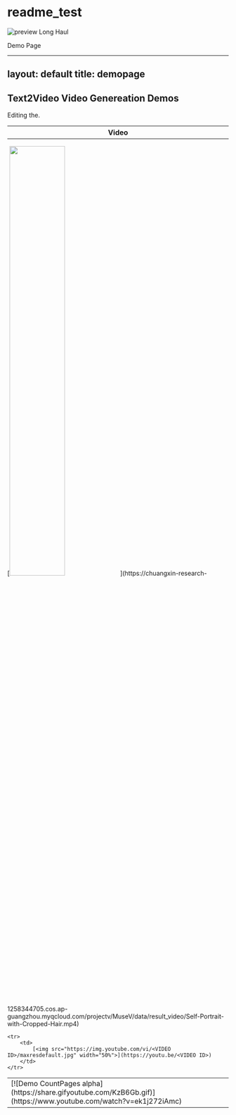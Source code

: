 # readme_test

![preview Long Haul](/preview.jpg)

Demo Page

---
layout: default
title: demopage 
---

<div class="post">
	<h2 class="pageTitle">Text2Video Video Genereation Demos</h2>
	<p></p>
	<table border="0"> <!-- 表格边框设置为1 -->
	<tr>Editing the.</tr>
    <tr> <!-- 表格的一行 -->
        <th style="width: 512px;">Video</th> <!-- 表头单元格 -->
    </tr>
    </table>
		<table border="0"> <!-- 表格边框设置为1 -->
    <tr>
        <td>
            [![Demo CountPages alpha](https://share.gifyoutube.com/KzB6Gb.gif)](https://www.youtube.com/watch?v=ek1j272iAmc)
        </td>
    </tr>
			[<img src="[https://img.youtube.com/vi/<VIDEO ID>/maxresdefault.jpg](https://chuangxin-research-1258344705.cos.ap-guangzhou.myqcloud.com/projectv/MuseV/data/images/jinkesi2.jpeg)" width="50%">](https://chuangxin-research-1258344705.cos.ap-guangzhou.myqcloud.com/projectv/MuseV/data/result_video/Self-Portrait-with-Cropped-Hair.mp4)

    <tr>
        <td>
            [<img src="https://img.youtube.com/vi/<VIDEO ID>/maxresdefault.jpg" width="50%">](https://youtu.be/<VIDEO ID>)
        </td>
    </tr>
</table>

</div>
